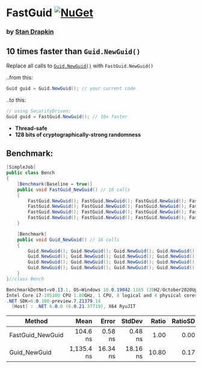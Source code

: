 # **FastGuid** [![NuGet](https://img.shields.io/nuget/v/FastGuid.svg)](https://www.nuget.org/packages/FastGuid/)

### by [Stan Drapkin](https://github.com/sdrapkin/)

## 10 times faster than `Guid.NewGuid()`

Replace all calls to [`Guid.NewGuid()`](https://grep.app/search?q=Guid.NewGuid%28%29&filter[lang][0]=C%23) with `FastGuid.NewGuid()`

..from this:
```csharp
Guid guid = Guid.NewGuid(); // your current code
```

..to this:
```csharp
// using SecurityDriven;
Guid guid = FastGuid.NewGuid(); // 10x faster
```

* **Thread-safe**
* **128 bits of cryptographically-strong randomness**

## Benchmark:
```csharp
[SimpleJob]
public class Bench
{
	[Benchmark(Baseline = true)]
	public void FastGuid_NewGuid() // 16 calls
	{
		FastGuid.NewGuid(); FastGuid.NewGuid(); FastGuid.NewGuid(); FastGuid.NewGuid();
		FastGuid.NewGuid(); FastGuid.NewGuid(); FastGuid.NewGuid(); FastGuid.NewGuid();
		FastGuid.NewGuid(); FastGuid.NewGuid(); FastGuid.NewGuid(); FastGuid.NewGuid();
		FastGuid.NewGuid(); FastGuid.NewGuid(); FastGuid.NewGuid(); FastGuid.NewGuid();
	}

	[Benchmark]
	public void Guid_NewGuid() // 16 calls
	{
		Guid.NewGuid(); Guid.NewGuid(); Guid.NewGuid(); Guid.NewGuid();
		Guid.NewGuid(); Guid.NewGuid(); Guid.NewGuid(); Guid.NewGuid();
		Guid.NewGuid(); Guid.NewGuid(); Guid.NewGuid(); Guid.NewGuid();
		Guid.NewGuid(); Guid.NewGuid(); Guid.NewGuid(); Guid.NewGuid();
	}
}//class Bench
```

```csharp
BenchmarkDotNet=v0.13.1, OS=Windows 10.0.19042.1165 (20H2/October2020Update)
Intel Core i7-10510U CPU 1.80GHz, 1 CPU, 8 logical and 4 physical cores
.NET SDK=6.0.100-preview.7.21379.14
  [Host] : .NET 6.0.0 (6.0.21.37719), X64 RyuJIT
```
|           Method |       Mean |    Error |   StdDev | Ratio | RatioSD |
|----------------- |-----------:|---------:|---------:|------:|--------:|
| FastGuid_NewGuid |   104.6 ns |  0.58 ns |  0.48 ns |  1.00 |    0.00 |
|     Guid_NewGuid | 1,135.4 ns | 16.34 ns | 18.16 ns | 10.80 |    0.17 |
